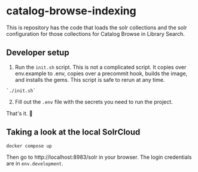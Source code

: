# catalog-browse-indexing

This is repository has the code that loads the solr collections and the solr configuration for those collections for Catalog Browse in Library Search. 

## Developer setup

1. Run the `init.sh` script. This is not a complicated script. It copies over
   env.example to .env, copies over a precommit hook, builds the image, and
   installs the gems. This script is safe to rerun at any time.

```
`./init.sh`
```

2. Fill out the `.env` file with the secrets you need to run the project.

That's it. 🎉

## Taking a look at the local SolrCloud

```
docker compose up
```

Then go to http://localhost:8983/solr in your browser. The login credentials are in `env.development`.
